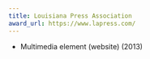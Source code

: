 ```yaml
---
title: Louisiana Press Association
award_url: https://www.lapress.com/
---
```

* Multimedia element (website) (2013)
